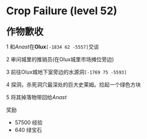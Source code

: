 # Crop Failure (level 52)
<span style="font-size: 25px;">**作物歉收**</span>

1 和*Anast*在**Olux**`[-1834 62 -5557]`交谈

2 审问城里的推销员(在Olux城里市场摊位旁边)

3 前往Olux城地下室旁边的水源洞`[-1769 75 -5593]`

4 探洞，杀死洞穴最深处的巨大史莱姆。捡起一个绿色方块

5 将其掉落物带回给*Anast*

奖励
+ 57500 经验
+ 640 绿宝石